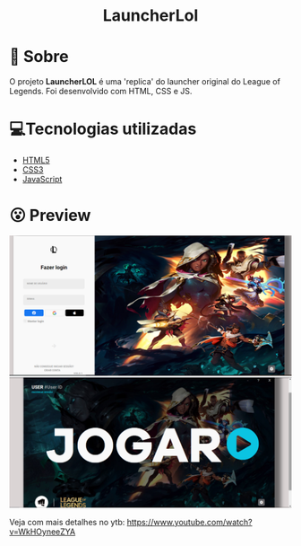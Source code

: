 <h1 align='center'>
    LauncherLol
</h1>

# 🤔 Sobre

O projeto **LauncherLOL** é uma 'replica' do launcher original do League of Legends. Foi desenvolvido com HTML, CSS e JS.

# 💻Tecnologias utilizadas

- [HTML5](https://developer.mozilla.org/pt-BR/docs/Web/HTML/HTML5)
- [CSS3](https://www.w3.org/Style/CSS/Overview.en.html)
- [JavaScript](https://www.javascript.com/)

# 😮 Preview

<img src = 'imgs/preview1.png'>
<img src = 'imgs/preview2.png'>

Veja com mais detalhes no ytb: https://www.youtube.com/watch?v=WkHOyneeZYA
